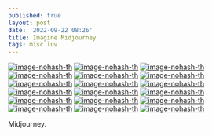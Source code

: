 ```yaml
---
published: true
layout: post
date: '2022-09-22 08:26'
title: Imagine Midjourney
tags: misc luv 
---
```


[![image-nohash-th](https://i.imgur.com/dIj7QkUb.png)](https://i.imgur.com/dIj7QkU.png)
[![image-nohash-th](https://i.imgur.com/5E5UCJKb.png)](https://i.imgur.com/5E5UCJK.png)
[![image-nohash-th](https://i.imgur.com/0lcbPh4b.jpg)](https://i.imgur.com/0lcbPh4.jpg)
[![image-nohash-th](https://i.imgur.com/MSopt1tb.png)](https://i.imgur.com/MSopt1t.png)
[![image-nohash-th](https://i.imgur.com/HHwWTAnb.png)](https://i.imgur.com/HHwWTAn.png)
[![image-nohash-th](https://i.imgur.com/IICfRfbb.png)](https://i.imgur.com/IICfRfb.png)
[![image-nohash-th](https://i.imgur.com/SzgLIMsb.png)](https://i.imgur.com/SzgLIMs.png)
[![image-nohash-th](https://i.imgur.com/dnF68i9b.jpg)](https://i.imgur.com/dnF68i9.jpg)
[![image-nohash-th](https://i.imgur.com/bUX1gQ2b.jpg)](https://i.imgur.com/bUX1gQ2.jpg)
[![image-nohash-th](https://i.imgur.com/O2olf7Sb.png)](https://i.imgur.com/O2olf7S.png)
[![image-nohash-th](https://i.imgur.com/HJB6a90b.jpg)](https://i.imgur.com/HJB6a90.jpg)
[![image-nohash-th](https://i.imgur.com/uvpE6uxb.png)](https://i.imgur.com/uvpE6ux.png)
[![image-nohash-th](https://i.imgur.com/MIshFr5b.png)](https://i.imgur.com/MIshFr5.png)
[![image-nohash-th](https://i.imgur.com/UGxbLZVb.png)](https://i.imgur.com/UGxbLZV.png)
[![image-nohash-th](https://i.imgur.com/Uv9nkWyb.png)](https://i.imgur.com/Uv9nkWy.png)
[![image-nohash-th](https://i.imgur.com/yotCELvb.jpg)](https://i.imgur.com/yotCELv.jpg)
[![image-nohash-th](https://i.imgur.com/qmMucMNb.png)](https://i.imgur.com/qmMucMN.png)
[![image-nohash-th](https://i.imgur.com/A7NTZ1tb.png)](https://i.imgur.com/A7NTZ1t.png)

Midjourney.
